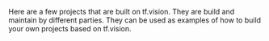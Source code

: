 Here are a few projects that are built on tf.vision. They are build and maintain
by different parties. They can be used as examples of how to build your own
projects based on tf.vision.
